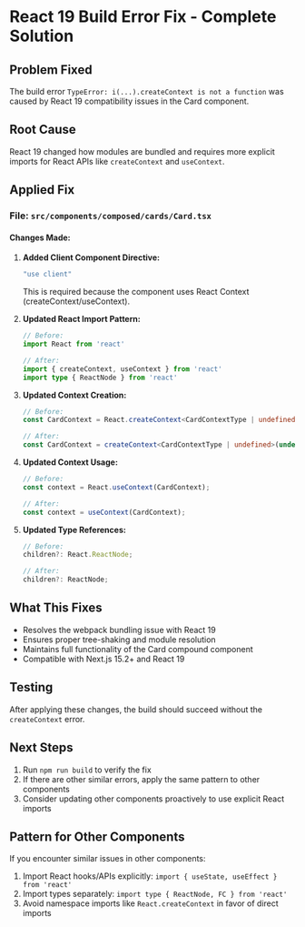 # React 19 Build Error Fix - Complete Solution

## Problem Fixed
The build error `TypeError: i(...).createContext is not a function` was caused by React 19 compatibility issues in the Card component.

## Root Cause
React 19 changed how modules are bundled and requires more explicit imports for React APIs like `createContext` and `useContext`.

## Applied Fix

### File: `src/components/composed/cards/Card.tsx`

#### Changes Made:

1. **Added Client Component Directive:**
   ```typescript
   "use client"
   ```
   This is required because the component uses React Context (createContext/useContext).

2. **Updated React Import Pattern:**
   ```typescript
   // Before:
   import React from 'react'
   
   // After:
   import { createContext, useContext } from 'react'
   import type { ReactNode } from 'react'
   ```

3. **Updated Context Creation:**
   ```typescript
   // Before:
   const CardContext = React.createContext<CardContextType | undefined>(undefined);
   
   // After:
   const CardContext = createContext<CardContextType | undefined>(undefined);
   ```

4. **Updated Context Usage:**
   ```typescript
   // Before:
   const context = React.useContext(CardContext);
   
   // After:
   const context = useContext(CardContext);
   ```

5. **Updated Type References:**
   ```typescript
   // Before:
   children?: React.ReactNode;
   
   // After:
   children?: ReactNode;
   ```

## What This Fixes
- Resolves the webpack bundling issue with React 19
- Ensures proper tree-shaking and module resolution
- Maintains full functionality of the Card compound component
- Compatible with Next.js 15.2+ and React 19

## Testing
After applying these changes, the build should succeed without the `createContext` error.

## Next Steps
1. Run `npm run build` to verify the fix
2. If there are other similar errors, apply the same pattern to other components
3. Consider updating other components proactively to use explicit React imports

## Pattern for Other Components
If you encounter similar issues in other components:
1. Import React hooks/APIs explicitly: `import { useState, useEffect } from 'react'`
2. Import types separately: `import type { ReactNode, FC } from 'react'`
3. Avoid namespace imports like `React.createContext` in favor of direct imports
